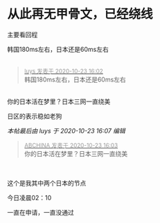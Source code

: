 # 从此再无甲骨文，已经绕线


主要看回程

韩国180ms左右，日本还是60ms左右<br />
<img id="aimg_VKXZ4" onclick="zoom(this, this.src, 0, 0, 0)" class="zoom" src="https://i.loli.net/2020/10/23/M1p8YtG63kQz4du.jpg" onmouseover="img_onmouseoverfunc(this)" onload="thumbImg(this)" border="0" alt="" /><br />
<br />


<div class="quote"><blockquote><font size="2"><a href="https://www.hostloc.com/forum.php?mod=redirect&amp;goto=findpost&amp;pid=9341602&amp;ptid=757598" target="_blank"><font color="#999999">luys 发表于 2020-10-23 16:02</font></a></font><br />
韩国180ms左右，日本还是60ms左右</blockquote></div><br />
你的日本活在梦里？日本三网一直绕美

日区的表示稳如老狗<img src="static/image/smiley/default/lol.gif" smilieid="12" border="0" alt="" /><img src="static/image/smiley/default/lol.gif" smilieid="12" border="0" alt="" />

<i class="pstatus"> 本帖最后由 luys 于 2020-10-23 16:07 编辑 </i><br />
<div class="quote"><blockquote><font size="2"><a href="https://www.hostloc.com/forum.php?mod=redirect&amp;goto=findpost&amp;pid=9341607&amp;ptid=757598" target="_blank"><font color="#999999">ABCHINA 发表于 2020-10-23 16:03</font></a></font><br />
你的日本活在梦里？日本三网一直绕美</blockquote></div><br />
<br />
这个是我其中两个日本的节点<br />
<img id="aimg_PXDVW" onclick="zoom(this, this.src, 0, 0, 0)" class="zoom" src="https://i.loli.net/2020/10/23/jRG3TQ6t7nNmDeB.jpg" onmouseover="img_onmouseoverfunc(this)" onload="thumbImg(this)" border="0" alt="" /><br />
<img id="aimg_j6N8n" onclick="zoom(this, this.src, 0, 0, 0)" class="zoom" src="https://i.loli.net/2020/10/23/RphTUa8nNmtHYc7.jpg" onmouseover="img_onmouseoverfunc(this)" onload="thumbImg(this)" border="0" alt="" />

今日凌晨02：10 

一直在申请，一直没通过
